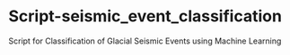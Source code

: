 # Script-seismic_event_classification
Script for Classification of Glacial Seismic Events using Machine Learning
